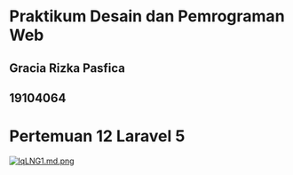 # Praktikum Desain dan Pemrograman Web

## Gracia Rizka Pasfica

## 19104064

# Pertemuan 12 Laravel 5
[![lqLNG1.md.png](https://iili.io/lqLNG1.md.png)](https://freeimage.host/i/lqLNG1)

